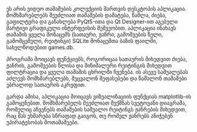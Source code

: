 ეს არის ვიდეო თამაშების კოლექციის მართვის დესკტოპის აპლიკაცია. მომხმარებლებს შეუძლიათ თამაშების დამატება, წაშლა, ძიება, გაფილტვრა და განახლება PyQt5-ითა და Qt Designer-ით აგებული მარტივი გრაფიკული ინტერფეისის მეშვეობით. აპლიკაცია ინახავს თამაშის ყველა მონაცემს (სათაური, ჟანრი, გამოშვების წელი, გამომცემელი, რეიტინგი) SQLite მონაცემთა ბაზის ფაილში, სახელწოდებით games.db.

პროგრამა მოიცავს ფუნქციებს, როგორიცაა სათაურის მიხედვით ძიება, ჟანრის, გამოშვების წლისა და მინიმალური რეიტინგის მიხედვით ფილტრაცია და ყველა თამაშის ცხრილში ჩვენება. ის ასევე საშუალებას აძლევს მომხმარებლებს, შეცვალონ შეფასებები და წაშალონ თამაშები უბრალოდ სათაურის აკრეფით.

გარდა ამისა, აპლიკაცია მოიცავს ვიზუალიზაციის ფუნქციას matplotlib-ის გამოყენებით. მომხმარებელს შეუძლიათ შექმნას სვეტოვანი დიაგრამა, რომელიც აჩვენებს თამაშების საშუალო რეიტინგს ჟანრების მიხედვით, რაც მას ეხმარება სწრაფად გაიგოს, თუ რომელ ჟანრებს ანიჭებენ უპირატესობას მოთამაშეები.
